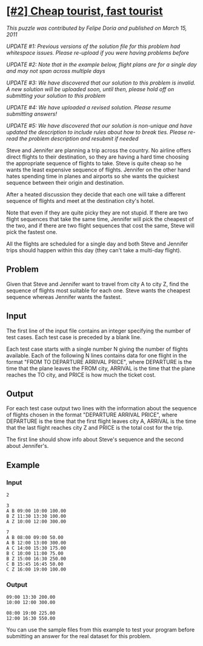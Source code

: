 # [[#2] Cheap tourist, fast tourist](http://puzzlenode.com/puzzles/2-cheap-tourist-fast-tourist)

_This puzzle was contributed by Felipe Doria and published on March 15, 2011_

*UPDATE #1: Previous versions of the solution file for this problem had whitespace issues. Please re-upload if you were having problems before*

*UPDATE #2: Note that in the example below, flight plans are for a single day and may not span across multiple days*

*UPDATE #3: We have discovered that our solution to this problem is invalid. A new solution will be uploaded soon, until then, please hold off on submitting your solution to this problem* 

*UPDATE #4: We have uploaded a revised solution. Please resume submitting answers!*

*UPDATE #5: We have discovered that our solution is non-unique and have updated the description to include rules about how to break ties. Please re-read the problem description and resubmit if needed*

Steve and Jennifer are planning a trip across the country. No airline offers direct flights to their destination, so they are having a hard time choosing the appropriate sequence of flights to take. Steve is quite cheap so he wants the least expensive sequence of flights. Jennifer on the other hand hates spending time in planes and airports so she wants the quickest sequence between their origin and destination.

After a heated discussion they decide that each one will take a different sequence of flights and meet at the destination city's hotel.

Note that even if they are quite picky they are not stupid. If there are two flight sequences that take the same time, Jennifer will pick the cheapest of the two, and if there are two flight sequences that cost the same, Steve will pick the fastest one.

All the flights are scheduled for a single day and both Steve and Jennifer trips should happen within this day (they can't take a multi-day flight).

Problem
-------

Given that Steve and Jennifer want to travel from city A to city Z, find the sequence of flights most suitable for each one. Steve wants the cheapest sequence whereas Jennifer wants the fastest.

Input
-----

The first line of the input file contains an integer specifying the number of test cases. Each test case is preceded by a blank line.

Each test case starts with a single number N giving the number of flights available. Each of the following N lines contains data for one flight in the format "FROM TO DEPARTURE ARRIVAL PRICE", where DEPARTURE is the time that the plane leaves the FROM city, ARRIVAL is the time that the plane reaches the TO city, and PRICE is how much the ticket cost.

Output
------

For each test case output two lines with the information about the sequence of flights chosen in the format "DEPARTURE ARRIVAL PRICE", where DEPARTURE is the time that the first flight leaves city A, ARRIVAL is the time that the last flight reaches city Z and PRICE is the total cost for the trip.

The first line should show info about Steve's sequence and the second about Jennifer's.

Example
-------

### Input

    2

    3
    A B 09:00 10:00 100.00
    B Z 11:30 13:30 100.00
    A Z 10:00 12:00 300.00

    7
    A B 08:00 09:00 50.00
    A B 12:00 13:00 300.00
    A C 14:00 15:30 175.00
    B C 10:00 11:00 75.00
    B Z 15:00 16:30 250.00
    C B 15:45 16:45 50.00
    C Z 16:00 19:00 100.00

### Output

    09:00 13:30 200.00
    10:00 12:00 300.00

    08:00 19:00 225.00
    12:00 16:30 550.00

You can use the sample files from this example to test your program before submitting an answer for the real dataset for this problem.